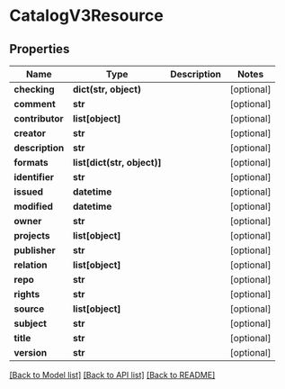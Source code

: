 # CatalogV3Resource

## Properties
Name | Type | Description | Notes
------------ | ------------- | ------------- | -------------
**checking** | **dict(str, object)** |  | [optional] 
**comment** | **str** |  | [optional] 
**contributor** | **list[object]** |  | [optional] 
**creator** | **str** |  | [optional] 
**description** | **str** |  | [optional] 
**formats** | **list[dict(str, object)]** |  | [optional] 
**identifier** | **str** |  | [optional] 
**issued** | **datetime** |  | [optional] 
**modified** | **datetime** |  | [optional] 
**owner** | **str** |  | [optional] 
**projects** | **list[object]** |  | [optional] 
**publisher** | **str** |  | [optional] 
**relation** | **list[object]** |  | [optional] 
**repo** | **str** |  | [optional] 
**rights** | **str** |  | [optional] 
**source** | **list[object]** |  | [optional] 
**subject** | **str** |  | [optional] 
**title** | **str** |  | [optional] 
**version** | **str** |  | [optional] 

[[Back to Model list]](../README.md#documentation-for-models) [[Back to API list]](../README.md#documentation-for-api-endpoints) [[Back to README]](../README.md)


